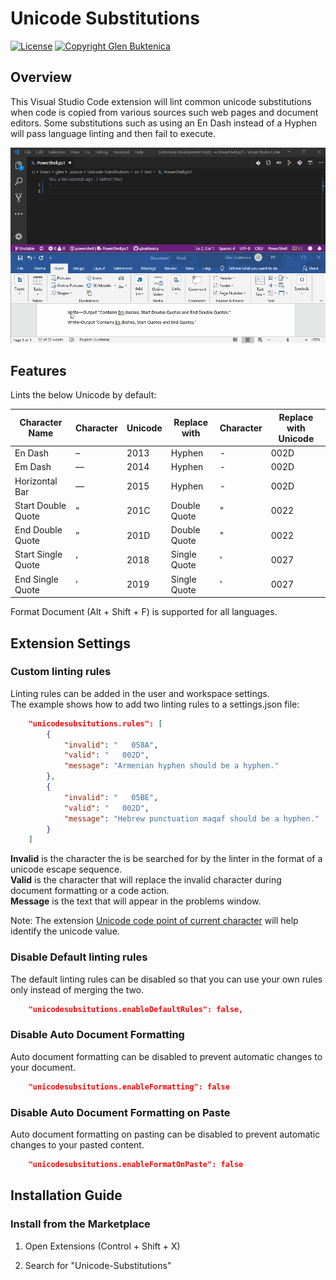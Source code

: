 # Unicode Substitutions

[![License](https://img.shields.io/badge/License-MIT-blue.svg)](https://opensource.org/licenses/MIT)
[![Copyright Glen Buktenica](https://img.shields.io/badge/Copyright-Glen_Buktenica-blue.svg)](http://buktenica.com)

## Overview

This Visual Studio Code extension will lint common unicode substitutions when code is copied from various sources such web pages and document editors. Some substitutions such as using an En Dash instead of a Hyphen will pass language linting and then fail to execute.

![Animation](/images/Animation.gif)

## Features

Lints the below Unicode by default:

| Character Name     | Character | Unicode | Replace with | Character | Replace with Unicode |
| ------------------ | --------- | ------- | ------------ | --------- | -------------------- |
| En Dash            | –         | 2013    | Hyphen       | -         | 002D                 |
| Em Dash            | —         | 2014    | Hyphen       | -         | 002D                 |
| Horizontal Bar     | ―         | 2015    | Hyphen       | -         | 002D                 |
| Start Double Quote | “         | 201C    | Double Quote | "         | 0022                 |
| End Double Quote   | ”         | 201D    | Double Quote | "         | 0022                 |
| Start Single Quote | ‘         | 2018    | Single Quote | '         | 0027                 |
| End Single Quote   | ’         | 2019    | Single Quote | '         | 0027                 |

Format Document (Alt + Shift + F) is supported for all languages.

## Extension Settings

### Custom linting rules

Linting rules can be added in the user and workspace settings.  
The example shows how to add two linting rules to a settings.json file:

```json
    "unicodesubsitutions.rules": [
        {
            "invalid": "   058A",
            "valid": "   002D",
            "message": "Armenian hyphen should be a hyphen."
        },
        {
            "invalid": "   05BE",
            "valid": "   002D",
            "message": "Hebrew punctuation maqaf should be a hyphen."
        }
    ]
```

**Invalid** is the character the is be searched for by the linter in the format of a unicode escape sequence.  
**Valid** is the character that will replace the invalid character during document formatting or a code action.  
**Message** is the text that will appear in the problems window.

Note: The extension [Unicode code point of current character](https://marketplace.visualstudio.com/items?itemName=zeithaste.cursorCharCode) will help identify the unicode value.

### Disable Default linting rules

The default linting rules can be disabled so that you can use your own rules only instead of merging the two.

```json
    "unicodesubsitutions.enableDefaultRules": false,
```

### Disable Auto Document Formatting

Auto document formatting can be disabled to prevent automatic changes to your document.

```json
    "unicodesubsitutions.enableFormatting": false
```

### Disable Auto Document Formatting on Paste

Auto document formatting on pasting can be disabled to prevent automatic changes to your pasted content.

```json
    "unicodesubsitutions.enableFormatOnPaste": false
```

## Installation Guide

### Install from the Marketplace

1. Open Extensions (Control + Shift + X)

1. Search for "Unicode-Substitutions"
